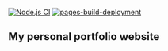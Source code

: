 [![Node.js CI](https://github.com/osx11/osx11.github.io/actions/workflows/node.js.yml/badge.svg)](https://github.com/osx11/osx11.github.io/actions/workflows/node.js.yml)
[![pages-build-deployment](https://github.com/osx11/osx11.github.io/actions/workflows/pages/pages-build-deployment/badge.svg?branch=gh-pages)](https://github.com/osx11/osx11.github.io/actions/workflows/pages/pages-build-deployment)

## My personal portfolio website
